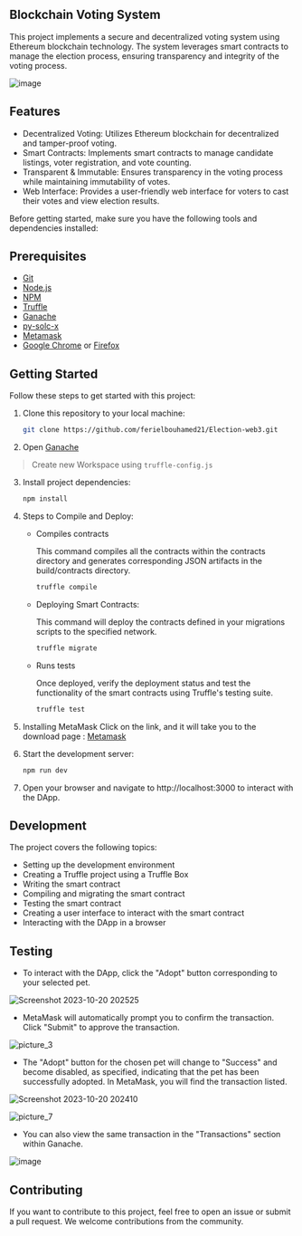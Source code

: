## Blockchain Voting System

This project implements a secure and decentralized voting system using Ethereum blockchain technology. The system leverages smart contracts to manage the election process, ensuring transparency and integrity of the voting process.


![image](https://github.com/ferielbouhamed21/Election-web3/assets/78966152/c050dde5-a44e-425f-b3c4-4f8b75231d3f)


## Features

- Decentralized Voting: Utilizes Ethereum blockchain for decentralized and tamper-proof voting.
- Smart Contracts: Implements smart contracts to manage candidate listings, voter registration, and vote counting.
- Transparent & Immutable: Ensures transparency in the voting process while maintaining immutability of votes.
- Web Interface: Provides a user-friendly web interface for voters to cast their votes and view election results.

Before getting started, make sure you have the following tools and dependencies installed:

## Prerequisites

- [Git](https://git-scm.com/)
- [Node.js](https://nodejs.org/)
- [NPM](https://www.npmjs.com/)
- [Truffle](https://www.trufflesuite.com)
- [Ganache](https://www.trufflesuite.com/ganache)
- [py-solc-x](https://pypi.org/project/py-solc-x/)
- [Metamask](https://metamask.io)
- [Google Chrome](https://www.google.com/chrome/) or [Firefox](https://www.mozilla.org/firefox)

## Getting Started

Follow these steps to get started with this project:

1. Clone this repository to your local machine:

   ```bash
   git clone https://github.com/ferielbouhamed21/Election-web3.git
2. Open [Ganache](https://trufflesuite.com/ganache/)
> Create new Workspace using `truffle-config.js`
3. Install project dependencies:

   ```bash
   npm install
4. Steps to Compile and Deploy:

   - Compiles contracts

     This command compiles all the contracts within the contracts directory and generates corresponding JSON artifacts in the build/contracts directory.

      ```bash
      truffle compile

   - Deploying Smart Contracts:

     This command will deploy the contracts defined in your migrations scripts to the specified network.

      ```bash
      truffle migrate

   - Runs tests

     Once deployed, verify the deployment status and test the functionality of the smart contracts using Truffle's testing suite.

      ```bash
      truffle test
5. Installing MetaMask
   Click on the link, and it will take you to the download page : 
<a href="https://metamask.io/" target="_blank"> Metamask </a>
6. Start the development server:
   ```bash
   npm run dev
7. Open your browser and navigate to http://localhost:3000 to interact with the DApp.


## Development

The project covers the following topics:

- Setting up the development environment
- Creating a Truffle project using a Truffle Box
- Writing the smart contract
- Compiling and migrating the smart contract
- Testing the smart contract
- Creating a user interface to interact with the smart contract
- Interacting with the DApp in a browser

## Testing

- To interact with the DApp, click the "Adopt" button corresponding to your selected pet.


![Screenshot 2023-10-20 202525](https://github.com/ferielbouhamed21/Pet-Shop/assets/78966152/a949694b-af1a-4177-8033-68bbda1c4baa)


- MetaMask will automatically prompt you to confirm the transaction. Click "Submit" to approve the transaction.


![picture_3](https://github.com/ferielbouhamed21/Pet-Shop/assets/78966152/248f8f69-7bd4-470b-995f-d432a0efb526)


- The "Adopt" button for the chosen pet will change to "Success" and become disabled, as specified, indicating that the pet has been successfully adopted. In MetaMask, you will find the transaction listed.


![Screenshot 2023-10-20 202410](https://github.com/ferielbouhamed21/Pet-Shop/assets/78966152/a368714f-17e6-47a5-a284-5eeaa8b5c1e6)


![picture_7](https://github.com/ferielbouhamed21/Pet-Shop/assets/78966152/e5fbd722-2190-4098-8c5e-246e43d4b9b4)


- You can also view the same transaction in the "Transactions" section within Ganache.


![image](https://github.com/ferielbouhamed21/Pet-Shop/assets/78966152/5889011d-d4fe-40e2-bd4e-2b23a32f9e92)


## Contributing

If you want to contribute to this project, feel free to open an issue or submit a pull request. We welcome contributions from the community.
